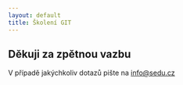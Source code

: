 ```yaml
---
layout: default
title: Školení GIT
---
```


## Děkuji za zpětnou vazbu

V případě jakýchkoliv dotazů pište na <info@sedu.cz>


